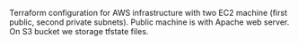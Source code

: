 Terraform configuration for AWS infrastructure with two EC2 machine (first public, second private subnets). Public machine is with Apache web server. On S3 bucket we storage tfstate files.
